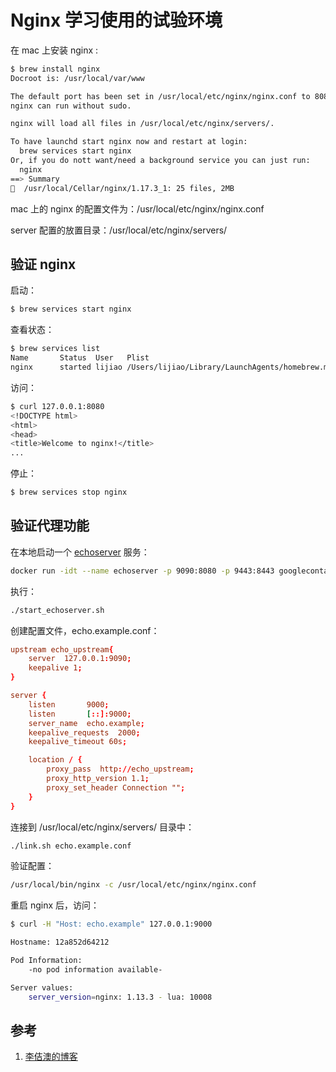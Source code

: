 # Nginx 学习使用的试验环境

在 mac 上安装 nginx :

```sh
$ brew install nginx
Docroot is: /usr/local/var/www

The default port has been set in /usr/local/etc/nginx/nginx.conf to 8080 so that
nginx can run without sudo.

nginx will load all files in /usr/local/etc/nginx/servers/.

To have launchd start nginx now and restart at login:
  brew services start nginx
Or, if you do nott want/need a background service you can just run:
  nginx
==> Summary
🍺  /usr/local/Cellar/nginx/1.17.3_1: 25 files, 2MB
```

mac 上的 nginx 的配置文件为：/usr/local/etc/nginx/nginx.conf

server 配置的放置目录：/usr/local/etc/nginx/servers/

## 验证 nginx

启动：

```sh
$ brew services start nginx
```

查看状态：

```sh
$ brew services list
Name       Status  User   Plist
nginx      started lijiao /Users/lijiao/Library/LaunchAgents/homebrew.mxcl.nginx.plist
```

访问：

```sh
$ curl 127.0.0.1:8080
<!DOCTYPE html>
<html>
<head>
<title>Welcome to nginx!</title>
...
```

停止：

```sh
$ brew services stop nginx
```

## 验证代理功能

在本地启动一个 [echoserver](../envoy/echoserver.md) 服务：

```sh
docker run -idt --name echoserver -p 9090:8080 -p 9443:8443 googlecontainer/echoserver:1.10
```

执行：

```sh
./start_echoserver.sh
```

创建配置文件，echo.example.conf：

```conf
upstream echo_upstream{
    server  127.0.0.1:9090;
    keepalive 1;
}

server {
    listen       9000;
    listen       [::]:9000;
    server_name  echo.example;
    keepalive_requests  2000;
    keepalive_timeout 60s;

    location / {
        proxy_pass  http://echo_upstream;
        proxy_http_version 1.1;
        proxy_set_header Connection "";
    }
}
```

连接到 /usr/local/etc/nginx/servers/ 目录中：

```sh
./link.sh echo.example.conf
```

验证配置：

```sh
/usr/local/bin/nginx -c /usr/local/etc/nginx/nginx.conf
```

重启 nginx 后，访问：

```sh
$ curl -H "Host: echo.example" 127.0.0.1:9000

Hostname: 12a852d64212

Pod Information:
	-no pod information available-

Server values:
	server_version=nginx: 1.13.3 - lua: 10008
```

## 参考

1. [李佶澳的博客][1]

[1]: https://www.lijiaocn.com "李佶澳的博客"
